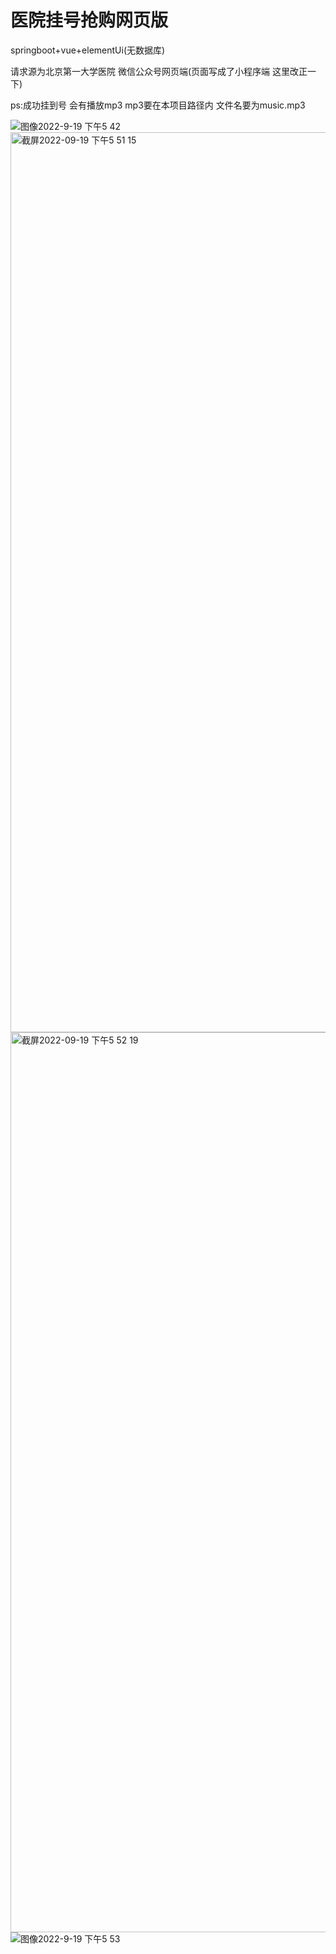 # 医院挂号抢购网页版
springboot+vue+elementUi(无数据库)

请求源为北京第一大学医院 微信公众号网页端(页面写成了小程序端 这里改正一下)

ps:成功挂到号 会有播放mp3 mp3要在本项目路径内 文件名要为music.mp3

![图像2022-9-19 下午5 42](https://user-images.githubusercontent.com/72382917/190999334-e2afd85f-a0a5-4da1-9163-d08c1400799c.JPG)
<img width="1440" alt="截屏2022-09-19 下午5 51 15" src="https://user-images.githubusercontent.com/72382917/190999958-70c49829-5aaa-4d6e-8f2e-86a37ff7f64a.png">
<img width="1440" alt="截屏2022-09-19 下午5 52 19" src="https://user-images.githubusercontent.com/72382917/190999989-634c77be-c68e-4606-af6f-5979e1df0c4f.png">
![图像2022-9-19 下午5 53](https://user-images.githubusercontent.com/72382917/191001884-629ce81a-e125-412f-abc1-78ef2019cbf7.JPG)



